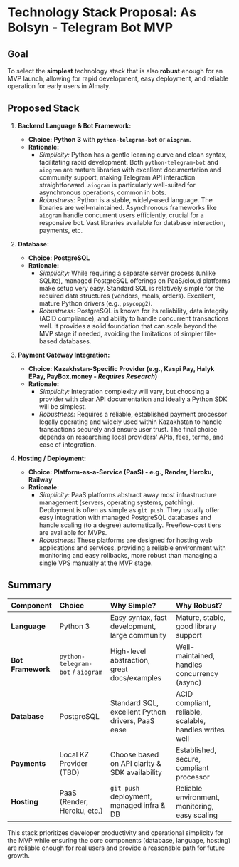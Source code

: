 # Technology Stack Proposal: As Bolsyn - Telegram Bot MVP

## Goal

To select the **simplest** technology stack that is also **robust** enough for an MVP launch, allowing for rapid development, easy deployment, and reliable operation for early users in Almaty.

## Proposed Stack

1.  **Backend Language & Bot Framework:**
    * **Choice:** **Python 3** with **`python-telegram-bot`** or **`aiogram`**.
    * **Rationale:**
        * *Simplicity:* Python has a gentle learning curve and clean syntax, facilitating rapid development. Both `python-telegram-bot` and `aiogram` are mature libraries with excellent documentation and community support, making Telegram API interaction straightforward. `aiogram` is particularly well-suited for asynchronous operations, common in bots.
        * *Robustness:* Python is a stable, widely-used language. The libraries are well-maintained. Asynchronous frameworks like `aiogram` handle concurrent users efficiently, crucial for a responsive bot. Vast libraries available for database interaction, payments, etc.

2.  **Database:**
    * **Choice:** **PostgreSQL**
    * **Rationale:**
        * *Simplicity:* While requiring a separate server process (unlike SQLite), managed PostgreSQL offerings on PaaS/cloud platforms make setup very easy. Standard SQL is relatively simple for the required data structures (vendors, meals, orders). Excellent, mature Python drivers (e.g., `psycopg2`).
        * *Robustness:* PostgreSQL is known for its reliability, data integrity (ACID compliance), and ability to handle concurrent transactions well. It provides a solid foundation that can scale beyond the MVP stage if needed, avoiding the limitations of simpler file-based databases.

3.  **Payment Gateway Integration:**
    * **Choice:** **Kazakhstan-Specific Provider (e.g., Kaspi Pay, Halyk EPay, PayBox.money - *Requires Research*)**
    * **Rationale:**
        * *Simplicity:* Integration complexity will vary, but choosing a provider with clear API documentation and ideally a Python SDK will be simplest.
        * *Robustness:* Requires a reliable, established payment processor legally operating and widely used within Kazakhstan to handle transactions securely and ensure user trust. The final choice depends on researching local providers' APIs, fees, terms, and ease of integration.

4.  **Hosting / Deployment:**
    * **Choice:** **Platform-as-a-Service (PaaS) - e.g., Render, Heroku, Railway**
    * **Rationale:**
        * *Simplicity:* PaaS platforms abstract away most infrastructure management (servers, operating systems, patching). Deployment is often as simple as `git push`. They usually offer easy integration with managed PostgreSQL databases and handle scaling (to a degree) automatically. Free/low-cost tiers are available for MVPs.
        * *Robustness:* These platforms are designed for hosting web applications and services, providing a reliable environment with monitoring and easy rollbacks, more robust than managing a single VPS manually at the MVP stage.

## Summary

| Component        | Choice                                                       | Why Simple?                                       | Why Robust?                                         |
| :--------------- | :----------------------------------------------------------- | :------------------------------------------------ | :-------------------------------------------------- |
| **Language** | Python 3                                                     | Easy syntax, fast development, large community    | Mature, stable, good library support                |
| **Bot Framework**| `python-telegram-bot` / `aiogram`                            | High-level abstraction, great docs/examples       | Well-maintained, handles concurrency (async)      |
| **Database** | PostgreSQL                                                   | Standard SQL, excellent Python drivers, PaaS ease | ACID compliant, reliable, scalable, handles writes well |
| **Payments** | Local KZ Provider (TBD)                                      | Choose based on API clarity & SDK availability  | Established, secure, compliant processor          |
| **Hosting** | PaaS (Render, Heroku, etc.)                                  | `git push` deployment, managed infra & DB       | Reliable environment, monitoring, easy scaling    |

This stack prioritizes developer productivity and operational simplicity for the MVP while ensuring the core components (database, language, hosting) are reliable enough for real users and provide a reasonable path for future growth.